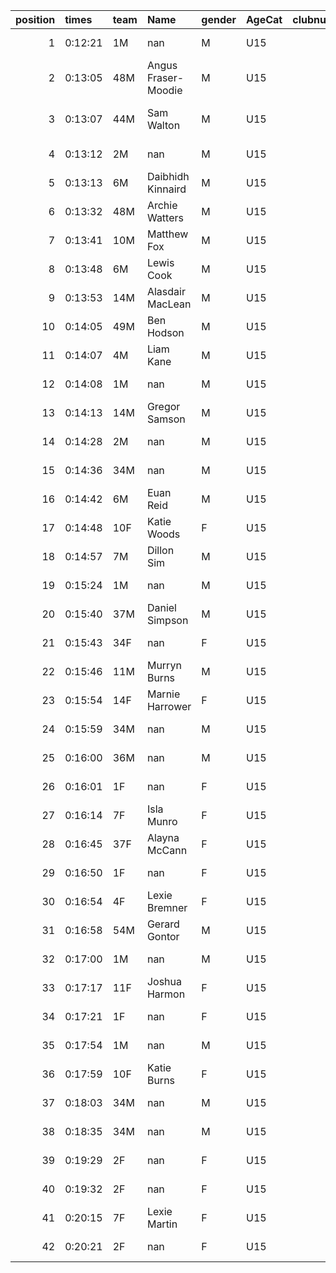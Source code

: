 |   position | times   | team   | Name                | gender   | AgeCat   |   clubnumber | Club name            | Website                                    |
|-----------:|:--------|:-------|:--------------------|:---------|:---------|-------------:|:---------------------|:-------------------------------------------|
|          1 | 0:12:21 | 1M     | nan                 | M        | U15      |            1 | East Kilbride AC     | http://www.ekac.org.uk/                    |
|          2 | 0:13:05 | 48M    | Angus Fraser-Moodie | M        | U15      |           48 | Springburn Harriers  | https://www.springburnharriers.co.uk/      |
|          3 | 0:13:07 | 44M    | Sam Walton          | M        | U15      |           44 | North Ayrshire AAC   | https://naathletics.co.uk/                 |
|          4 | 0:13:12 | 2M     | nan                 | M        | U15      |            2 | Kilmarnock H&AC      | http://www.kilmarnockharriers.com/         |
|          5 | 0:13:13 | 6M     | Daibhidh Kinnaird   | M        | U15      |            6 | Cambuslang Harriers  | https://cambuslangharriers.org/            |
|          6 | 0:13:32 | 48M    | Archie Watters      | M        | U15      |           48 | Springburn Harriers  | https://www.springburnharriers.co.uk/      |
|          7 | 0:13:41 | 10M    | Matthew Fox         | M        | U15      |           10 | Shettleston Harriers | http://shettlestonharriers.org.uk/         |
|          8 | 0:13:48 | 6M     | Lewis Cook          | M        | U15      |            6 | Cambuslang Harriers  | https://cambuslangharriers.org/            |
|          9 | 0:13:53 | 14M    | Alasdair MacLean    | M        | U15      |           14 | Ayr Seaforth AC      | https://www.ayrseaforth.co.uk/             |
|         10 | 0:14:05 | 49M    | Ben Hodson          | M        | U15      |           49 | Stewartry AC         | nan                                        |
|         11 | 0:14:07 | 4M     | Liam Kane           | M        | U15      |            4 | Inverclyde AC        | https://www.inverclydeac.org/              |
|         12 | 0:14:08 | 1M     | nan                 | M        | U15      |            1 | East Kilbride AC     | http://www.ekac.org.uk/                    |
|         13 | 0:14:13 | 14M    | Gregor Samson       | M        | U15      |           14 | Ayr Seaforth AC      | https://www.ayrseaforth.co.uk/             |
|         14 | 0:14:28 | 2M     | nan                 | M        | U15      |            2 | Kilmarnock H&AC      | http://www.kilmarnockharriers.com/         |
|         15 | 0:14:36 | 34M    | nan                 | M        | U15      |           34 | Kilbarchan AAC       | https://kilbarchanaac.org.uk/              |
|         16 | 0:14:42 | 6M     | Euan Reid           | M        | U15      |            6 | Cambuslang Harriers  | https://cambuslangharriers.org/            |
|         17 | 0:14:48 | 10F    | Katie Woods         | F        | U15      |           10 | Shettleston Harriers | http://shettlestonharriers.org.uk/         |
|         18 | 0:14:57 | 7M     | Dillon Sim          | M        | U15      |            7 | Giffnock North AC    | https://www.giffnocknorth.co.uk/           |
|         19 | 0:15:24 | 1M     | nan                 | M        | U15      |            1 | East Kilbride AC     | http://www.ekac.org.uk/                    |
|         20 | 0:15:40 | 37M    | Daniel Simpson      | M        | U15      |           37 | Law & District AAC   | http://www.lawaac.co.uk/                   |
|         21 | 0:15:43 | 34F    | nan                 | F        | U15      |           34 | Kilbarchan AAC       | https://kilbarchanaac.org.uk/              |
|         22 | 0:15:46 | 11M    | Murryn Burns        | M        | U15      |           11 | Airdrie Harriers     | http://airdrieharriers.org/                |
|         23 | 0:15:54 | 14F    | Marnie Harrower     | F        | U15      |           14 | Ayr Seaforth AC      | https://www.ayrseaforth.co.uk/             |
|         24 | 0:15:59 | 34M    | nan                 | M        | U15      |           34 | Kilbarchan AAC       | https://kilbarchanaac.org.uk/              |
|         25 | 0:16:00 | 36M    | nan                 | M        | U15      |           36 | Larkhall YMCA        | https://www.facebook.com/larkhallharriers/ |
|         26 | 0:16:01 | 1F     | nan                 | F        | U15      |            1 | East Kilbride AC     | http://www.ekac.org.uk/                    |
|         27 | 0:16:14 | 7F     | Isla Munro          | F        | U15      |            7 | Giffnock North AC    | https://www.giffnocknorth.co.uk/           |
|         28 | 0:16:45 | 37F    | Alayna McCann       | F        | U15      |           37 | Law & District AAC   | http://www.lawaac.co.uk/                   |
|         29 | 0:16:50 | 1F     | nan                 | F        | U15      |            1 | East Kilbride AC     | http://www.ekac.org.uk/                    |
|         30 | 0:16:54 | 4F     | Lexie Bremner       | F        | U15      |            4 | Inverclyde AC        | https://www.inverclydeac.org/              |
|         31 | 0:16:58 | 54M    | Gerard Gontor       | M        | U15      |           54 | VP-Glasgow           | nan                                        |
|         32 | 0:17:00 | 1M     | nan                 | M        | U15      |            1 | East Kilbride AC     | http://www.ekac.org.uk/                    |
|         33 | 0:17:17 | 11F    | Joshua Harmon       | F        | U15      |           11 | Airdrie Harriers     | http://airdrieharriers.org/                |
|         34 | 0:17:21 | 1F     | nan                 | F        | U15      |            1 | East Kilbride AC     | http://www.ekac.org.uk/                    |
|         35 | 0:17:54 | 1M     | nan                 | M        | U15      |            1 | East Kilbride AC     | http://www.ekac.org.uk/                    |
|         36 | 0:17:59 | 10F    | Katie Burns         | F        | U15      |           10 | Shettleston Harriers | http://shettlestonharriers.org.uk/         |
|         37 | 0:18:03 | 34M    | nan                 | M        | U15      |           34 | Kilbarchan AAC       | https://kilbarchanaac.org.uk/              |
|         38 | 0:18:35 | 34M    | nan                 | M        | U15      |           34 | Kilbarchan AAC       | https://kilbarchanaac.org.uk/              |
|         39 | 0:19:29 | 2F     | nan                 | F        | U15      |            2 | Kilmarnock H&AC      | http://www.kilmarnockharriers.com/         |
|         40 | 0:19:32 | 2F     | nan                 | F        | U15      |            2 | Kilmarnock H&AC      | http://www.kilmarnockharriers.com/         |
|         41 | 0:20:15 | 7F     | Lexie Martin        | F        | U15      |            7 | Giffnock North AC    | https://www.giffnocknorth.co.uk/           |
|         42 | 0:20:21 | 2F     | nan                 | F        | U15      |            2 | Kilmarnock H&AC      | http://www.kilmarnockharriers.com/         |